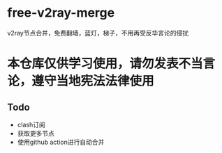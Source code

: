 # free-v2ray-merge
v2ray节点合并，免费翻墙，蓝灯，梯子，不用再受反华言论的侵扰
# 本仓库仅供学习使用，请勿发表不当言论，遵守当地宪法法律使用
## Todo
- clash订阅
- 获取更多节点
- 使用github action进行自动合并
